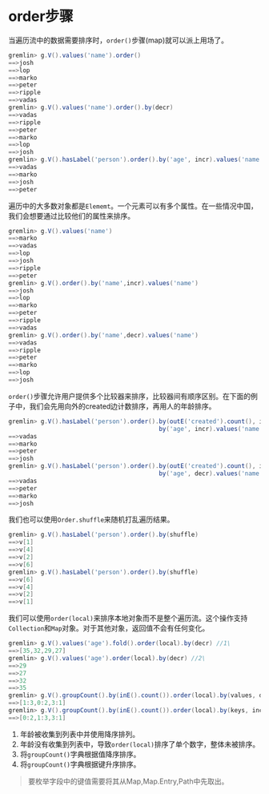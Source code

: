 # order步骤

当遍历流中的数据需要排序时，`order()`步骤(map)就可以派上用场了。

```groovy
gremlin> g.V().values('name').order()
==>josh
==>lop
==>marko
==>peter
==>ripple
==>vadas
gremlin> g.V().values('name').order().by(decr)
==>vadas
==>ripple
==>peter
==>marko
==>lop
==>josh
gremlin> g.V().hasLabel('person').order().by('age', incr).values('name')
==>vadas
==>marko
==>josh
==>peter
```

遍历中的大多数对象都是`Elememt`。一个元素可以有多个属性。在一些情况中国，我们会想要通过比较他们的属性来排序。

```groovy
gremlin> g.V().values('name')
==>marko
==>vadas
==>lop
==>josh
==>ripple
==>peter
gremlin> g.V().order().by('name',incr).values('name')
==>josh
==>lop
==>marko
==>peter
==>ripple
==>vadas
gremlin> g.V().order().by('name',decr).values('name')
==>vadas
==>ripple
==>peter
==>marko
==>lop
==>josh
```

`order()`步骤允许用户提供多个比较器来排序，比较器间有顺序区别。在下面的例子中，我们会先用向外的created边计数排序，再用人的年龄排序。

```groovy
gremlin> g.V().hasLabel('person').order().by(outE('created').count(), incr).
                                          by('age', incr).values('name')
==>vadas
==>marko
==>peter
==>josh
gremlin> g.V().hasLabel('person').order().by(outE('created').count(), incr).
                                          by('age', decr).values('name')
==>vadas
==>peter
==>marko
==>josh
```

我们也可以使用`Order.shuffle`来随机打乱遍历结果。

```groovy
gremlin> g.V().hasLabel('person').order().by(shuffle)
==>v[1]
==>v[4]
==>v[2]
==>v[6]
gremlin> g.V().hasLabel('person').order().by(shuffle)
==>v[6]
==>v[4]
==>v[2]
==>v[1]
```

我们可以使用`order(local)`来排序本地对象而不是整个遍历流。这个操作支持`Collection`和`Map`对象。对于其他对象，返回值不会有任何变化。

```groovy
gremlin> g.V().values('age').fold().order(local).by(decr) //1\
==>[35,32,29,27]
gremlin> g.V().values('age').order(local).by(decr) //2\
==>29
==>27
==>32
==>35
gremlin> g.V().groupCount().by(inE().count()).order(local).by(values, decr) //3\
==>[1:3,0:2,3:1]
gremlin> g.V().groupCount().by(inE().count()).order(local).by(keys, incr) //4\
==>[0:2,1:3,3:1]
```

1. 年龄被收集到列表中并使用降序排列。
2. 年龄没有收集到列表中，导致`order(local)`排序了单个数字，整体未被排序。
3. 将`groupCount()`字典根据值降序排序。
4. 将`groupCount()`字典根据键升序排序。

> 要枚举字段中的键值需要将其从Map,Map.Entry,Path中先取出。